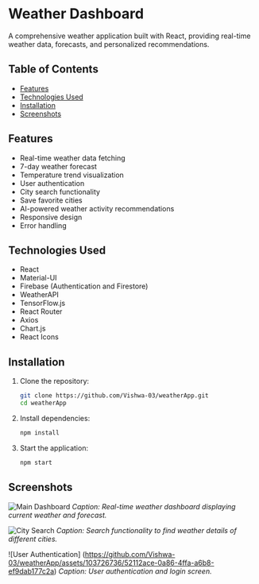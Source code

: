 # Weather Dashboard

A comprehensive weather application built with React, providing real-time weather data, forecasts, and personalized recommendations.

## Table of Contents

- [Features](#features)
- [Technologies Used](#technologies-used)
- [Installation](#installation)
- [Screenshots](#screenshots)

## Features

- Real-time weather data fetching
- 7-day weather forecast
- Temperature trend visualization
- User authentication
- City search functionality
- Save favorite cities
- AI-powered weather activity recommendations
- Responsive design
- Error handling

## Technologies Used

- React
- Material-UI
- Firebase (Authentication and Firestore)
- WeatherAPI
- TensorFlow.js
- React Router
- Axios
- Chart.js
- React Icons

## Installation

1. Clone the repository:

   ```bash
   git clone https://github.com/Vishwa-03/weatherApp.git
   cd weatherApp
2. Install dependencies:
   ```bash
   npm install
3. Start the application:
   ```bash
   npm start

## Screenshots

![Main Dashboard](./screenshots/main-dashboard.png)
*Caption: Real-time weather dashboard displaying current weather and forecast.*

![City Search](./screenshots/city-search.png)
*Caption: Search functionality to find weather details of different cities.*

![User Authentication] (https://github.com/Vishwa-03/weatherApp/assets/103726736/52112ace-0a86-4ffa-a6b8-ef9dab177c2a)
*Caption: User authentication and login screen.*



